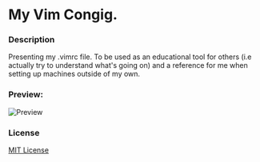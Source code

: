 # My Vim Congig.

### Description
Presenting my .vimrc file. To be used as an educational tool for others (i.e actually try to understand what's going on) and a reference for me when setting up machines outside of my own.

### Preview:
![Preview](https://imgur.com/a/9gPhJda)

### License
[MIT License](https://opensource.org/licenses/MIT)
